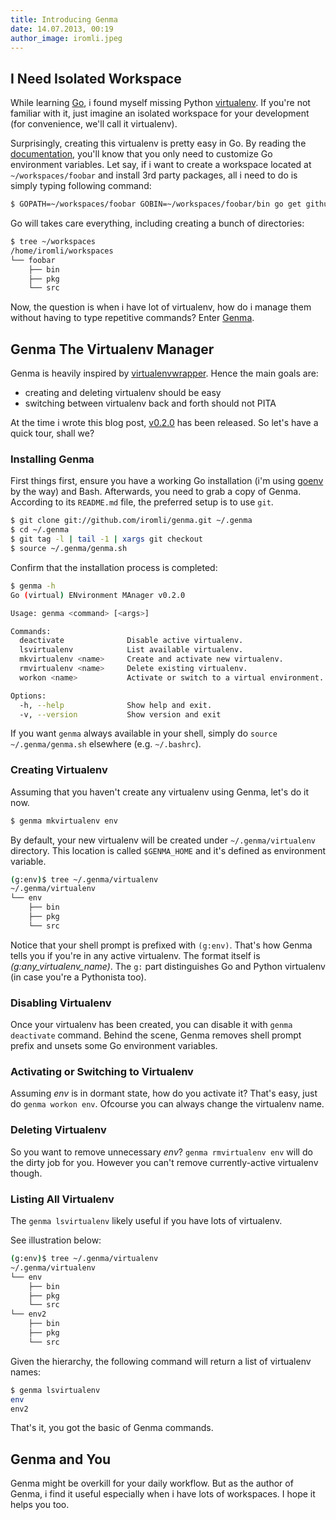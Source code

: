 ```yaml
---
title: Introducing Genma
date: 14.07.2013, 00:19
author_image: iromli.jpeg
---
```


## I Need Isolated Workspace

While learning [Go][], i found myself missing Python [virtualenv][].
If you're not familiar with it, just imagine an isolated workspace for your development
(for convenience, we'll call it virtualenv).

Surprisingly, creating this virtualenv is pretty easy in Go.
By reading the [documentation][], you'll know that you only need to
customize Go environment variables.
Let say, if i want to create a workspace located at
`~/workspaces/foobar` and install 3rd party packages,
all i need to do is simply typing following command:

```sh
$ GOPATH=~/workspaces/foobar GOBIN=~/workspaces/foobar/bin go get github.com/user/repo
```

Go will takes care everything, including creating a bunch of directories:

```sh
$ tree ~/workspaces
/home/iromli/workspaces
└── foobar
    ├── bin
    ├── pkg
    └── src
```

Now, the question is when i have lot of virtualenv,
how do i manage them without having to type repetitive commands?
Enter [Genma][].

## Genma The Virtualenv Manager

Genma is heavily inspired by [virtualenvwrapper][].
Hence the main goals are:

* creating and deleting virtualenv should be easy
* switching between virtualenv back and forth should not PITA

At the time i wrote this blog post, [v0.2.0][] has been released.
So let's have a quick tour, shall we?

### Installing Genma

First things first, ensure you have a working Go installation
(i'm using [goenv][] by the way) and Bash.
Afterwards, you need to grab a copy of Genma.
According to its `README.md` file, the preferred setup is to use `git`.

```sh
$ git clone git://github.com/iromli/genma.git ~/.genma
$ cd ~/.genma
$ git tag -l | tail -1 | xargs git checkout
$ source ~/.genma/genma.sh
```

Confirm that the installation process is completed:

```sh
$ genma -h
Go (virtual) ENvironment MAnager v0.2.0

Usage: genma <command> [<args>]

Commands:
  deactivate              Disable active virtualenv.
  lsvirtualenv            List available virtualenv.
  mkvirtualenv <name>     Create and activate new virtualenv.
  rmvirtualenv <name>     Delete existing virtualenv.
  workon <name>           Activate or switch to a virtual environment.

Options:
  -h, --help              Show help and exit.
  -v, --version           Show version and exit
```

If you want `genma` always available in your shell,
simply do `source ~/.genma/genma.sh` elsewhere (e.g. `~/.bashrc`).

### Creating Virtualenv

Assuming that you haven't create any virtualenv using Genma, let's do it now.

```sh
$ genma mkvirtualenv env
```

By default, your new virtualenv will be created under `~/.genma/virtualenv` directory.
This location is called `$GENMA_HOME` and it's defined as environment variable.

```sh
(g:env)$ tree ~/.genma/virtualenv
~/.genma/virtualenv
└── env
    ├── bin
    ├── pkg
    └── src
```

Notice that your shell prompt is prefixed with `(g:env)`.
That's how Genma tells you if you're in any active virtualenv.
The format itself is _(g:any_virtualenv_name)_.
The `g:` part distinguishes Go and Python virtualenv (in case you're a Pythonista too).

### Disabling Virtualenv

Once your virtualenv has been created, you can disable it with `genma
deactivate` command.
Behind the scene, Genma removes shell prompt prefix and
unsets some Go environment variables.

### Activating or Switching to Virtualenv

Assuming _env_ is in dormant state, how do you activate it? That's easy, just
do `genma workon env`. Ofcourse you can always change the virtualenv name.

### Deleting Virtualenv

So you want to remove unnecessary _env_? `genma rmvirtualenv env` will do the
dirty job for you. However you can't remove currently-active virtualenv though.

### Listing All Virtualenv

The `genma lsvirtualenv` likely useful if you have lots of virtualenv.

See illustration below:

```sh
(g:env)$ tree ~/.genma/virtualenv
~/.genma/virtualenv
└── env
    ├── bin
    ├── pkg
    └── src
└── env2
    ├── bin
    ├── pkg
    └── src
```

Given the hierarchy, the following command will return a list of virtualenv names:

```sh
$ genma lsvirtualenv
env
env2
```

That's it, you got the basic of Genma commands.

Genma and You
-------------

Genma might be overkill for your daily workflow.
But as the author of Genma, i find it useful especially when i have lots of
workspaces. I hope it helps you too.

[Go]: http://golang.org/
[virtualenv]: http://www.virtualenv.org/
[documentation]: http://golang.org/doc/code.html#Organization
[Genma]: https://github.com/iromli/genma
[virtualenvwrapper]: https://bitbucket.org/dhellmann/virtualenvwrapper
[v0.2.0]: https://github.com/iromli/genma/releases/tag/0.2.0
[goenv]: https://github.com/wfarr/goenv

